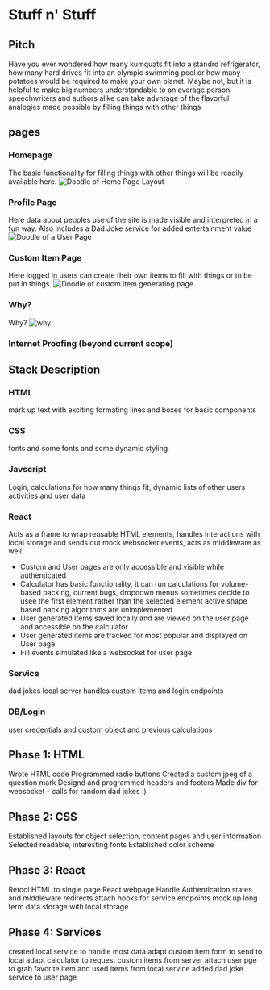 # Stuff n' Stuff
## Pitch
  Have you ever wondered how many kumquats fit into a standrd refrigerator, how many hard drives fit into an olympic swimming pool or how many potatoes would be required to make your own planet. Maybe not, but it is helpful to make big numbers understandable to an average person. speechwriters and authors alike can take advntage of the flavorful analogies made possible by filling things with other things
## pages
###  Homepage
  The basic functionality for filling things with other things will be readily available here.
  ![Doodle of Home Page Layout](https://github.com/Stuart-Y/startup/blob/main/homepage%20doodle_page-0001.jpg)

### Profile Page
Here data about peoples use of the site is made visible and interpreted in a fun way. Also Includes a Dad Joke service for added entertainment value
![Doodle of a User Page](https://github.com/Stuart-Y/startup/blob/main/User%20Page%20Doodle_page-0001.jpg)

### Custom Item Page
Here logged in users can create their own items to fill with things or to be put in things.
![Doodle of custom item generating page](https://github.com/Stuart-Y/startup/blob/main/Custom%20Item%20Page_page-0001.jpg)

### Why?
Why? 
![why](https://github.com/Stuart-Y/startup/blob/main/Why%20Page_page-0001.jpg)

### Internet Proofing (beyond current scope)

## Stack Description
### HTML
mark up text with exciting formating lines and boxes for basic components
### CSS
fonts and some fonts and some dynamic styling
### Javscript
Login, calculations for how many things fit, dynamic lists of other users activities and user data
### React
Acts as a frame to wrap reusable HTML elements, handles interactions with local storage and sends out mock websocket events, acts as middleware as well
  - Custom and User pages are only accessible  and visible while authenticated
  - Calculator has basic functionality, it can run calculations for volume-based packing, current bugs, dropdown menus sometimes decide to usee the first element rather than the selected element active shape based packing algorithms are unimplemented
  - User generated Items saved locally and are viewed on the user page and accessible on the calculator
  - User generated items are tracked for most popular and displayed on User page 
  - Fill events simulated like a websocket for user page

### Service
dad jokes
local server handles custom items and login endpoints
### DB/Login
user credentials and custom object and previous calculations

## Phase 1: HTML
Wrote HTML code
Programmed radio buttons
Created a custom jpeg of a question mark
Designd and programmed headers and footers
Made div for websocket - calls for random dad jokes :)

## Phase 2: CSS
Established layouts for object selection, content pages and user information
Selected readable, interesting fonts
Established color scheme

## Phase 3: React
Retool HTML to single page React webpage
Handle Authentication states and middleware redirects
attach hooks for service endpoints
mock up long term data storage with local storage

## Phase 4: Services
created local service to handle most data
adapt custom item form to send to local 
adapt calculator to request custom items from server
attach user pge to grab favorite item and used items from local service
added dad joke service to user page

